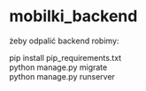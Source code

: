 # mobilki_backend

żeby odpalić backend robimy:

pip install pip_requirements.txt    
python manage.py migrate  
python manage.py runserver  
